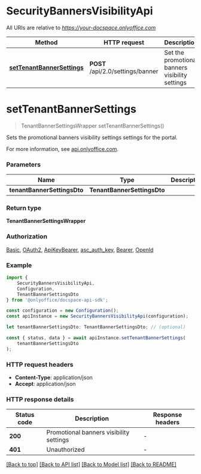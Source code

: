 # SecurityBannersVisibilityApi

All URIs are relative to *https://your-docspace.onlyoffice.com*

|Method | HTTP request | Description|
|------------- | ------------- | -------------|
|[**setTenantBannerSettings**](#settenantbannersettings) | **POST** /api/2.0/settings/banner | Set the promotional banners visibility settings|

# **setTenantBannerSettings**
> TenantBannerSettingsWrapper setTenantBannerSettings()

Sets the promotional banners visibility settings settings for the portal.

For more information, see [api.onlyoffice.com](https://api.onlyoffice.com/docspace/api-backend/usage-api/set-tenant-banner-settings/).

### Parameters

|Name | Type | Description  | Notes|
|------------- | ------------- | ------------- | -------------|
| **tenantBannerSettingsDto** | **TenantBannerSettingsDto**|  | |


### Return type

**TenantBannerSettingsWrapper**

### Authorization

[Basic](../README.md#Basic), [OAuth2](../README.md#OAuth2), [ApiKeyBearer](../README.md#ApiKeyBearer), [asc_auth_key](../README.md#asc_auth_key), [Bearer](../README.md#Bearer), [OpenId](../README.md#OpenId)

### Example

```typescript
import {
    SecurityBannersVisibilityApi,
    Configuration,
    TenantBannerSettingsDto
} from '@onlyoffice/docspace-api-sdk';

const configuration = new Configuration();
const apiInstance = new SecurityBannersVisibilityApi(configuration);

let tenantBannerSettingsDto: TenantBannerSettingsDto; // (optional)

const { status, data } = await apiInstance.setTenantBannerSettings(
    tenantBannerSettingsDto
);
```

### HTTP request headers

 - **Content-Type**: application/json
 - **Accept**: application/json


### HTTP response details
| Status code | Description | Response headers |
|-------------|-------------|------------------|
|**200** | Promotional banners visibility settings |  -  |
|**401** | Unauthorized |  -  |

[[Back to top]](#) [[Back to API list]](../README.md#documentation-for-api-endpoints) [[Back to Model list]](../README.md#documentation-for-models) [[Back to README]](../README.md)

